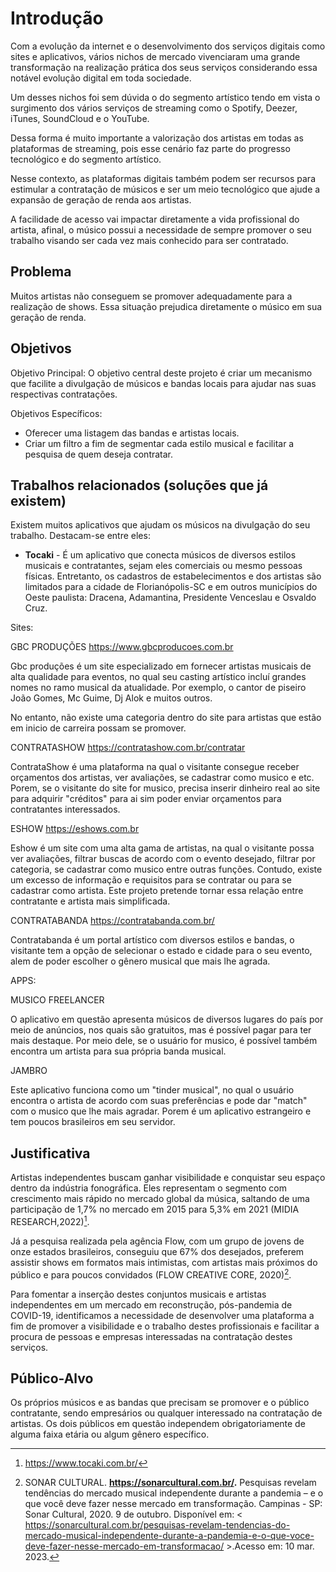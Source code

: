 # Introdução

Com a evolução da internet e o desenvolvimento dos serviços digitais como sites e aplicativos, vários nichos de mercado vivenciaram uma grande transformação na realização prática dos seus serviços considerando essa notável evolução digital em toda sociedade.

Um desses nichos foi sem dúvida o do segmento artístico tendo em vista o surgimento dos vários serviços de streaming como o Spotify, Deezer, iTunes, SoundCloud e o YouTube.

Dessa forma é muito importante a valorização dos artistas em todas as plataformas de streaming, pois esse cenário faz parte do progresso tecnológico e do segmento artístico.

Nesse contexto, as plataformas digitais também podem ser recursos para estimular a contratação de músicos e ser um meio tecnológico que ajude a expansão de geração de renda aos artistas.

A facilidade de acesso vai impactar diretamente a vida profissional do artista, afinal, o músico possui a necessidade de sempre promover o seu trabalho visando ser cada vez mais conhecido para ser contratado.

## Problema
Muitos artistas não conseguem se promover adequadamente para a realização de shows. Essa situação prejudica diretamente o músico em sua geração de renda.

## Objetivos

Objetivo Principal:
O objetivo central deste projeto é criar um mecanismo que facilite a divulgação de músicos e bandas locais para ajudar nas suas respectivas contratações.

Objetivos Específicos:
- Oferecer uma listagem das bandas e artistas locais.
- Criar um filtro a fim de segmentar cada estilo musical e facilitar a pesquisa de quem deseja contratar.

## Trabalhos relacionados (soluções que já existem)

Existem muitos aplicativos que ajudam os músicos na divulgação do seu trabalho. Destacam-se entre eles:

-	**Tocaki** - É um aplicativo que conecta músicos de diversos estilos musicais e contratantes, sejam eles comerciais ou mesmo pessoas físicas. 
Entretanto, os cadastros de estabelecimentos e dos artistas são limitados para a cidade de Florianópolis-SC e em outros municípios do Oeste paulista: Dracena, Adamantina, Presidente Venceslau e Osvaldo Cruz.


Sites:

GBC PRODUÇÕES 
https://www.gbcproducoes.com.br

 Gbc produções é um site especializado em fornecer artistas musicais de alta qualidade para eventos, no qual seu casting artístico incluí grandes nomes no ramo musical da atualidade. Por exemplo, o cantor de piseiro João Gomes, Mc Guime, Dj Alok e muitos outros.

No entanto, não existe uma categoria dentro do site para artistas que estão em inicio de carreira possam se promover.

CONTRATASHOW
https://contratashow.com.br/contratar 

ContrataShow é uma plataforma na qual o visitante consegue receber orçamentos dos artistas, ver avaliações, se cadastrar como musico e etc.
Porem, se o visitante do site for musico, precisa inserir dinheiro real ao site para adquirir "créditos" para ai sim poder enviar orçamentos para contratantes interessados.


ESHOW https://eshows.com.br

Eshow é um site com uma alta gama de artistas, na qual o visitante possa ver avaliações, filtrar buscas de acordo com o evento desejado, filtrar por categoria, se cadastrar como musico entre outras funções.
Contudo, existe um excesso de informação e requisitos para se contratar ou para se cadastrar como artista. Este projeto pretende tornar essa relação entre contratante e artista mais simplificada.

CONTRATABANDA https://contratabanda.com.br/

Contratabanda é um portal artístico com diversos estilos e bandas, o visitante tem a opção de selecionar o estado e cidade para o seu evento, alem de poder escolher o gênero musical que mais lhe agrada. 

APPS:

MUSICO FREELANCER 

O aplicativo em questão apresenta músicos de diversos lugares do país por meio de anúncios, nos quais são gratuitos, mas é possível pagar para ter mais destaque.
Por meio dele, se o usuário for musico, é possível também encontra um artista para sua própria banda musical.

JAMBRO

Este aplicativo funciona como um "tinder musical", no qual o usuário encontra o artista de acordo com  suas preferências e pode dar "match" com o musico que lhe mais agradar.
Porem é um aplicativo estrangeiro e tem poucos brasileiros em seu servidor.

[^1]: https://www.tocaki.com.br/

## Justificativa

 Artistas independentes buscam ganhar visibilidade e conquistar seu espaço dentro da indústria fonográfica. Eles representam o segmento com crescimento mais rápido no mercado global da música, saltando de uma participação de 1,7% no mercado em 2015 para 5,3% em 2021 (MIDIA RESEARCH,2022)[^1].
   
Já a pesquisa realizada pela agência Flow, com um grupo de jovens de onze estados brasileiros, conseguiu que 67% dos desejados, preferem assistir shows em formatos mais intimistas, com artistas mais próximos do público e para poucos convidados (FLOW CREATIVE CORE, 2020)[^note].
   
 Para fomentar a inserção destes conjuntos musicais e artistas independentes em um mercado em reconstrução, pós-pandemia de COVID-19, identificamos a necessidade de desenvolver uma plataforma a fim de promover a visibilidade e o trabalho destes profissionais e facilitar a procura de pessoas e empresas interessadas na contratação destes serviços.
 
[^1]: 89 FM RADIO ROCK. **https://www.radiorock.com.br/.** Artistas independentes fazem barulho de 3 bilhões de dólares no mercado da música. São Paulo: 89 FM Radio Rock, 2022. 8 de Dezembro. Disponível em: https://www.radiorock.com.br/2022/12/08/artistas-independentes-fazem-barulho-de-3-bilhoes-de-dolares-no-mercado-da-musica/#:~:text=Segundo%20a%20MIDiA%20Research%2C%20artistas,5%2C3%25%20em%202021/%3E>. Acesso em: 10 mar. 2023.

[^note]: SONAR CULTURAL. **https://sonarcultural.com.br/.**  Pesquisas revelam tendências do mercado musical independente durante a pandemia – e o que você deve fazer nesse mercado em transformação. Campinas - SP: Sonar Cultural, 2020. 9 de outubro. Disponível em: < https://sonarcultural.com.br/pesquisas-revelam-tendencias-do-mercado-musical-independente-durante-a-pandemia-e-o-que-voce-deve-fazer-nesse-mercado-em-transformacao/ >.Acesso em: 10 mar. 2023.

## Público-Alvo

Os próprios músicos e as bandas que precisam se promover e o público contratante, sendo empresários ou qualquer interessado na contratação de artistas. Os dois públicos em questão independem obrigatoriamente de alguma faixa etária ou algum gênero específico.

